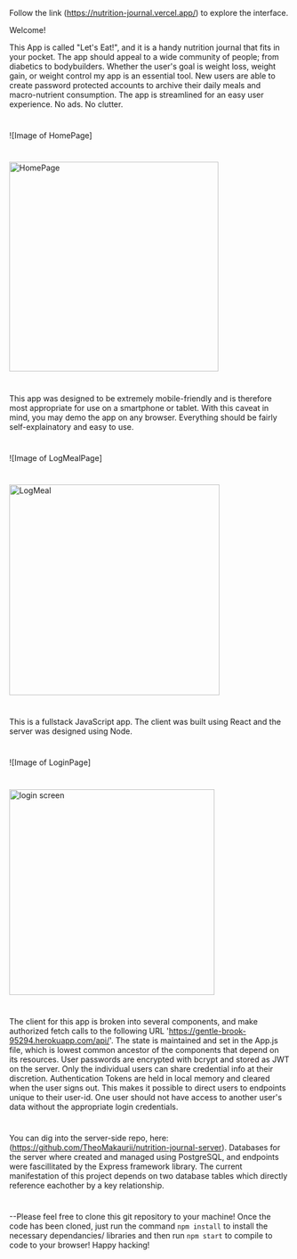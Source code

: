 Follow the link (https://nutrition-journal.vercel.app/) to explore the interface. 

Welcome!

This App is called "Let's Eat!", and it is a handy nutrition journal that fits in your pocket. The app should appeal to a wide community of people; from diabetics to bodybuilders. Whether the user's goal is weight loss, weight gain, or weight control my app is an essential tool. New users are able to create password protected accounts to archive their daily meals and macro-nutrient consumption. The app is streamlined for an easy user experience. No ads. No clutter.
#
![Image of HomePage]
#
<img width="376" alt="HomePage" src="https://user-images.githubusercontent.com/63071655/96465120-9ab34900-11f6-11eb-86c4-cbdf45ba0b38.png">

#
This app was designed to be extremely mobile-friendly and is therefore most appropriate for use on a smartphone or tablet. With this caveat in mind, you may demo the app on any browser. Everything should be fairly self-explainatory and easy to use. 
#
![Image of LogMealPage]
#
<img width="378" alt="LogMeal" src="https://user-images.githubusercontent.com/63071655/96465365-e239d500-11f6-11eb-91c7-510da1a43b1e.png">


#
This is a fullstack JavaScript app. The client was built using React and the server was designed using Node. 
#
![Image of LoginPage]
#
<img width="369" alt="login screen" src="https://user-images.githubusercontent.com/63071655/96465453-fbdb1c80-11f6-11eb-8f7c-5888292b6651.png">


#
The client for this app is broken into several components, and make authorized fetch calls to the following URL 'https://gentle-brook-95294.herokuapp.com/api/'. The state is maintained and set in the App.js file, which is lowest common ancestor of the components that depend on its resources. User passwords are encrypted with bcrypt and stored as JWT on the server. Only the individual users can share credential info at their discretion. Authentication Tokens are held in local memory and cleared when the user signs out. This makes it possible to direct users to endpoints unique to their user-id. One user should not have access to another user's data without the appropriate login credentials.
#
You can dig into the server-side repo, here: (https://github.com/TheoMakaurii/nutrition-journal-server). Databases for the server where created and managed using PostgreSQL, and endpoints were fascillitated by the Express framework library. The current manifestation of this project depends on two database tables which directly reference eachother by a key relationship. 
#
#
#
#
--Please feel free to clone this git repository to your machine! Once the code has been cloned, just run the command `npm install` to install the necessary dependancies/ libraries and then run `npm start` to compile to code to your browser! Happy hacking!
